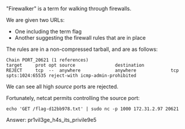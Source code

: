 "Firewalker" is a term for walking through firewalls.

We are given two URLs:
- One including the term flag
- Another suggesting the firewall rules that are in place

The rules are in a non-compressed tarball, and are as follows:

    Chain PORT_20621 (1 references)
    target     prot opt source               destination         
    REJECT     tcp  --  anywhere             anywhere             tcp spts:1024:65535 reject-with icmp-admin-prohibited

We can see all high _source_ ports are rejected.

Fortunately, netcat permits controlling the source port:

    echo 'GET /flag-d12bb978.txt' | sudo nc -p 1000 172.31.2.97 20621

Answer: pr1vil3ge_h4s_its_privile9e5
